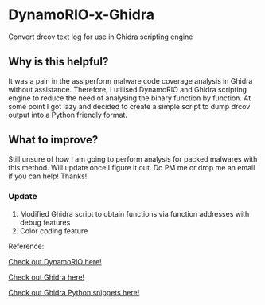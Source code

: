 # DynamoRIO-x-Ghidra
Convert drcov text log for use in Ghidra scripting engine

## Why is this helpful?
It was a pain in the ass perform malware code coverage analysis in Ghidra without assistance. Therefore, I utilised DynamoRIO and Ghidra scripting engine to reduce the need of analysing the binary function by function. At some point I got lazy and decided to create a simple script to dump drcov output into a Python friendly format.

## What to improve?
Still unsure of how I am going to perform analysis for packed malwares with this method. Will update once I figure it out.
Do PM me or drop me an email if you can help! Thanks!

### Update
1. Modified Ghidra script to obtain functions via function addresses with debug features
2. Color coding feature

Reference:

[Check out DynamoRIO here!](https://dynamorio.org/)

[Check out Ghidra here!](https://ghidra-sre.org/)

[Check out Ghidra Python snippets here!](https://github.com/HackOvert/GhidraSnippets)
